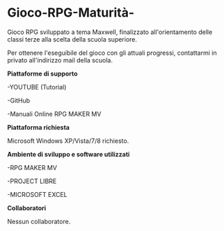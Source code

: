 # Gioco-RPG-Maturità-

Gioco RPG sviluppato a tema Maxwell, finalizzato all'orientamento delle classi terze alla scelta della scuola superiore.

Per ottenere l'eseguibile del gioco con gli attuali progressi, contattarmi in privato all'indirizzo mail della scuola.


**Piattaforme di supporto**

-YOUTUBE (Tutorial)

-GitHub

-Manuali Online RPG MAKER MV


**Piattaforma richiesta**

Microsoft Windows XP/Vista/7/8 richiesto.


**Ambiente di sviluppo e software utilizzati**

-RPG MAKER MV

-PROJECT LIBRE

-MICROSOFT EXCEL



**Collaboratori** 

Nessun collaboratore.



